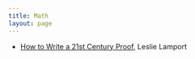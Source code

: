 ```yaml
---
title: Math
layout: page
---
```


* [How to Write a 21st Century Proof](http://research.microsoft.com/en-us/um/people/lamport/pubs/proof.pdf), Leslie Lamport
